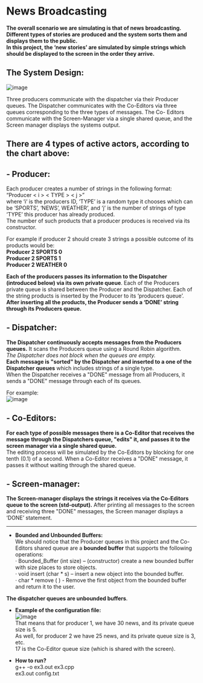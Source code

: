 # News Broadcasting  

**The overall scenario we are simulating is that of news broadcasting.  
Different types of stories are produced and the system sorts them and displays them to the public.  
In this project, the ‘new stories’ are simulated by simple strings which should be displayed to the screen in the order they arrive.**  

## The System Design:    
![image](https://user-images.githubusercontent.com/83518959/193197203-ef6eb02a-164e-446e-9cb8-13ed389d1783.png)  

Three producers communicate with the dispatcher via their Producer queues. The Dispatcher communicates with the Co-Editors via three queues corresponding to the three types of messages. The Co- Editors communicate with the Screen-Manager via a single shared queue, and the Screen manager displays the systems output.  

## There are 4 types of active actors, according to the chart above:   
  
## - Producer:   
Each producer creates a number of strings in the following format:  
“Producer < i >  < TYPE >  < j >”  
where ‘i‘ is the producers ID, ‘TYPE’ is a random type it chooses which can be ‘SPORTS’, ‘NEWS’, WEATHER’, and ‘j’ is the number of strings of type ‘TYPE’ this producer has already produced.  
The number of such products that a producer produces is received via its constructor.  

For example if producer 2 should create 3 strings a possible outcome of its products would be:  
**Producer 2 SPORTS 0  
Producer 2 SPORTS 1  
Producer 2 WEATHER 0**  

**Each of the producers passes its information to the Dispatcher (introduced below) via its own private queue**. Each of the Producers private queue is shared between the Producer and the Dispatcher. Each of the string products is inserted by the Producer to its ‘producers queue’. **After inserting all the products, the Producer sends a ‘DONE’ string through its Producers queue.**  
 
## - Dispatcher:  
**The Dispatcher continuously accepts messages from the Producers queues.** It scans the Producers queue using a Round Robin algorithm.  
*The Dispatcher does not block when the queues are empty.*  
**Each message is "sorted" by the Dispatcher and inserted to a one of the Dispatcher queues** which includes strings of a single type.  
When the Dispatcher receives a "DONE" message from all Producers, it sends a "DONE" message through each of its queues.  

For example:  
![image](https://user-images.githubusercontent.com/83518959/193199294-753d21ad-6fea-45f8-b41b-0bb9ccd348e8.png)  

## - Co-Editors:  
**For each type of possible messages there is a Co-Editor that receives the message through the Dispatchers queue, "edits" it, and passes it to the screen manager via a single shared queue.**  
The editing process will be simulated by the Co-Editors by blocking for one tenth (0.1) of a second. When a Co-Editor receives a "DONE" message, it passes it without waiting through the shared queue.  

## - Screen-manager:  
**The Screen-manager displays the strings it receives via the Co-Editors queue to the screen (std-output).** After printing all messages to the screen and receiving three "DONE" messages, the Screen manager displays a ‘DONE’ statement.  

----------------------------------------------------------------------------------------------------------------

- **Bounded and Unbounded Buffers:**   
We should notice that the Producer queues in this project and the Co-Editors shared queue are a **bounded buffer** that supports the following operations:  
· Bounded_Buffer (int size) – (constructor) create a new bounded buffer with size places to store objects.  
· void insert (char * s) – insert a new object into the bounded buffer.   
· char * remove ( ) - Remove the first object from the bounded buffer and return it to the user.  

**The dispatcher queues are unbounded buffers**.  

  
  
- **Example of the configuration file:**  
![image](https://user-images.githubusercontent.com/83518959/193200846-41e4ea92-c7fc-4aa2-bb42-3c148e783be4.png)  
That means that for producer 1, we have 30 news, and its private queue size is 5.  
As well, for producer 2 we have 25 news, and its private queue size is 3, etc.  
17 is the Co-Editor queue size (which is shared with the screen).  
  
  
- **How to run?**  
g++ -o ex3.out ex3.cpp  
ex3.out config.txt  
